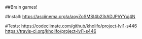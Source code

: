 ##Brain games!

#Install:
https://asciinema.org/a/aoyZoSMSI4b23rADJPhYYuj4N

#Tests:
https://codeclimate.com/github/kholifo/project-lvl1-s446
https://travis-ci.org/kholifo/project-lvl1-s446
